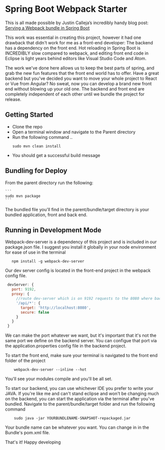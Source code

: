 # Spring Boot Webpack Starter

This is all made possible by Justin Calleja’s incredibly handy blog post: [Serving a Webpack bundle in Spring Boot](http://justincalleja.com/2016/04/17/serving-a-webpack-bundle-in-spring-boot/)

This work was essential in creating this project, however it had one drawback that didn't work for me as a front-end developer: The backend has a dependency on the front end. Hot reloading in Spring Boot is INCREDIBLY slow compared to webpack, and editing front end code in Eclipse is light years behind editors like Visual Studio Code and Atom.  

The work we've done here allows us to keep the best parts of spring, and grab the new fun features that the front end world has to offer. Have a great backend but you've decided you want to move your whole project to React or Vue from Angular? No sweat, now you can develop a brand new front end without blowing up your old one. The backend and front end are completely independent of each other until we bundle the project for release.

## Getting Started

* Clone the repo
* Open a terminal window and navigate to the Parent directory
* Run the following command
.. 
    ```
    sudo mvn clean install
    ```
* You should get a successful build message

## Bundling for Deploy

From the parent directory run the following:

    ```
    sudo mvn package
    ```
The bundled file you'll find in the parent/bundle/target directory is your bundled application, front and back end. 

## Running in Development Mode

Webpack-dev-server is a dependency of this project and is included in our package.json file. I suggest you install it globally in your node environment for ease of use in the terminal

 ```
    npm install -g webpack-dev-server
 ```

 Our dev server config is located in the front-end project in the webpack config file. 

 ``` javascript
  devServer: {
    port: 9192,
    proxy: {
      //route dev-server which is on 9192 requests to the 8080 where backend server runs
      '/api/*': {
        target: 'http://localhost:8080',
        secure: false
      }
    }
  }
```
We can make the port whatever we want, but it's important that it's not the same port we define on the backend server. You can configue that port via the application.properties config file in the backend project.

To start the front end, make sure your terminal is navigated to the front end folder of the project

```
    webpack-dev-server --inline --hot
```

You'll see your modules compile and you'll be all set.

To start our backend, you can use whichever IDE you prefer to write your JAVA. If you're like me and can't stand eclipse and won't be changing much on the backend, you can start the application via the terminal after you've bundled. Navigate to the parent/bundle/target folder and run the following command

```
    sudo java -jar YOURBUNDLENAME-SNAPSHOT-repackaged.jar
```

Your bundle name can be whatever you want. You can change in in the Bundle's pom.xml file. 

That's it! Happy developing